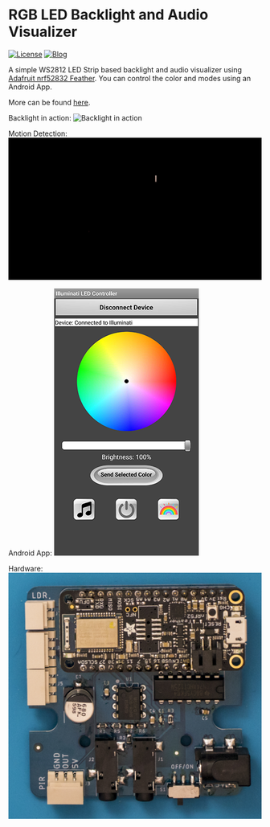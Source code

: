 # RGB LED Backlight and Audio Visualizer
[![License](https://img.shields.io/badge/license-MIT-red)](https://opensource.org/licenses/MIT)
[![Blog](https://img.shields.io/badge/blog-post-yellow)](https://mirzafahad.github.io/2020-07-13-audio-visualizer/)

A simple WS2812 LED Strip based backlight and audio visualizer using [Adafruit nrf52832 Feather](https://www.adafruit.com/product/3406). You can control the color and modes using an Android App. 

More can be found [here](https://mirzafahad.github.io/2020-07-13-audio-visualizer/).

Backlight in action:
![Backlight in action](/image/visualizer.gif)

Motion Detection:
![Motion Detection](/image/motion-detection.gif)

Android App:
![App Interface](/image/app.png)

Hardware:
![Hardware](/image/pcb2.jpg)
